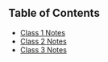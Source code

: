 ## Table of Contents
- [Class 1 Notes](301/class1.md)
- [Class 2 Notes](301/class2.md)
- [Class 3 Notes](301/class3.md)